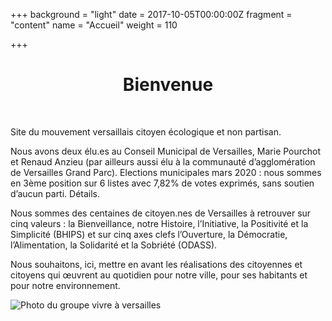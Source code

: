 +++
background = "light"
date = 2017-10-05T00:00:00Z
fragment = "content"
name = "Accueil"
weight = 110

+++
<h1 align="center"> Bienvenue </h1>
<br>

Site du mouvement versaillais citoyen écologique et non partisan.


Nous avons deux élu.es au Conseil Municipal de Versailles, Marie Pourchot et Renaud Anzieu (par ailleurs aussi élu à la communauté d’agglomération de Versailles Grand Parc).
Elections municipales mars 2020 : nous sommes en 3ème position sur 6 listes avec 7,82% de votes exprimés, sans soutien d’aucun parti. Détails.

Nous sommes des centaines de citoyen.nes de Versailles à retrouver sur cinq valeurs : la Bienveillance, notre Histoire, l’Initiative, la Positivité et la Simplicité (BHIPS) et sur cinq axes clefs l’Ouverture, la Démocratie, l’Alimentation, la Solidarité et la Sobriété (ODASS).

Nous souhaitons, ici, mettre en avant les réalisations des citoyennes et citoyens qui œuvrent au quotidien pour notre ville, pour ses habitants et pour notre environnement.

![Photo du groupe vivre à versailles](/images/photo_groupe.jpg)